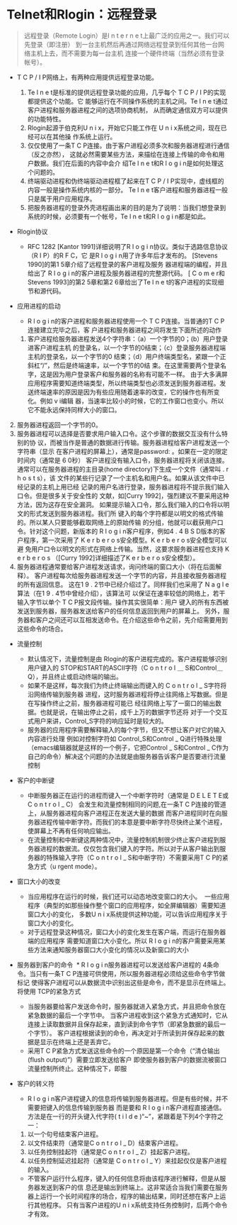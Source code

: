 # Telnet和Rlogin：远程登录
 > 远程登录（Remote Login）是I n t e r n e t上最广泛的应用之一。我们可以先登录（即注册）
到一台主机然后再通过网络远程登录到任何其他一台网络主机上去，而不需要为每一台主机
连接一个硬件终端（当然必须有登录帐号）。

* T C P / I P网络上，有两种应用提供远程登录功能。
  1. Te l n e t是标准的提供远程登录功能的应用，几乎每个 T C P / I P的实现都提供这个功能。它
能够运行在不同操作系统的主机之间。Te l n e t通过客户进程和服务器进程之间的选项协商机制，
从而确定通信双方可以提供的功能特性。
  2. Rlogin起源于伯克利U n i x，开始它只能工作在 U n i x系统之间，现在已经可以在其他操
作系统上运行。
  3. 仅仅使用了一条T C P连接。由于客户进程必须多次和服务器进程进行通信（反之亦然），
这就必然需要某些方法，来描绘在连接上传输的命令和用户数据。我们在后面的内容中会介
绍Te l n e t和R l o g i n是如何处理这个问题的。
  4. 终端驱动进程和伪终端驱动进程框了起来在T C P / I P实现中，虚线框的内容一般是操作系统内核的一部分。
Te l n e t客户进程和服务器进程一般只是属于用户应用程序。
  5. 把服务器进程的登录外壳进程画出来的目的是为了说明：当我们想登录到系统的时候，必须要有一个帐号，Te l n e t和R l o g i n都是如此。

* Rlogin协议
  * RFC 1282 [Kantor 1991]详细说明了R l o g i n协议。类似于选路信息协议（R I P）的R F C，它
是R l o g i n用了许多年后才发布的。 [Stevens 1990]的第1 5章介绍了远程登录的客户进程及服务
器进程端的编程，并且给出了 R l o g i n的客户进程及服务器进程的完整源代码。
[ C o m e r和Stevens 1993]的第2 5章和第2 6章给出了Te l n e t的客户进程的实现细节和源代码。

* 应用进程的启动
  * R l o g i n的客户进程和服务器进程使用一个 T C P连接。当普通的T C P连接建立完毕之后，客
户进程和服务器进程之间将发生下面所述的动作
  1. 客户进程给服务器进程发送4个字符串：（a）一个字节的0；(b）用户登录进客户进程主机
的登录名，以一个字节的0结束；（c）登录服务器进程端主机的登录名，以一个字节的0
结束；（d）用户终端类型名，紧跟一个正斜杠“/”，然后是终端速率，以一个字节的0结
束。在这里需要两个登录名字，这是因为用户登录客户和服务器的名称有可能不一样。
由于大多满屏应用程序需要知道终端类型，所以终端类型也必须发送到服务器进程。发
送终端速率的原因是因为有些应用随着速率的改变，它的操作也有所变化。例如 v i编辑
器，当速率比较小的时候，它的工作窗口也变小。所以它不能永远保持同样大小的窗口。
2. 服务器进程返回一个字节的0。
3. 服务器进程可以选择是否要求用户输入口令。这个步骤的数据交互没有什么特别的协
议，而被当作是普通的数据进行传输。服务器进程给客户进程发送一个字符串（显示
在客户进程的屏幕上），通常是password: 。如果在一定的限定时间内（通常是 6 0秒）
客户进程没有输入口令，服务器进程将关闭该连接。
通常可以在服务器进程的主目录(home directory)下生成一个文件（通常叫 . r h o s t s），该
文件的某些行记录了一个主机名和用户名。如果从该文件中已经记录的主机上用已经
记录的用户名进行登录，服务器进程将不提示我们输入口令。但是很多关于安全性的
文献，如[Curry 1992]，强烈建议不要采用这种方法，因为这存在安全漏洞。
如果提示输入口令，那么我们输入的口令将以明文的形式发送到服务器进程。我们所
键入的每个字符都是以明文的格式传输的。所以某人只要能够截取网络上的原始传输
的分组，他就可以截获用户口令。针对这个问题，新版本的 R l o g i n客户程序，例如4 . 4 B S D版本的客户程序，第一次采用了 K e r b e r o s安全模型。K e r b e r o s安全模型可以避
免用户口令以明文的形式在网络上传输。当然，这要求服务器进程也支持 K e r b e r o s
（[Curry 1992]详细描述了K e r b e r o s安全模型）。
4. 服务器进程通常要给客户进程发送请求，询问终端的窗口大小（将在后面解释）。
客户进程每次给服务器进程发送一个字节的内容，并且接收服务器进程的所有返回信息。
这在1 9 . 2节中已经介绍过了。同样我们也采用了 N a g l e算法（在1 9 . 4节中曾经介绍），该算法可
以保证在速率较低的网络上，若干输入字节以单个 T C P报文段传输。操作其实很简单：用户
键入的所有东西被发送到服务器，服务器发送给客户的任何信息返回到用户的屏幕上。
另外，服务器和客户之间还可以互相发送命令。在介绍这些命令之前，先介绍需要用到
这些命令的场合。
  
* 流量控制
  * 默认情况下，流量控制是由 Rlogin的客户进程完成的。客户进程能够识别用户键入的
STOP和START的ASCII字符（C o n t r o l ＿ S和Control＿ Q），并且终止或启动终端的输出。
  * 如果不是这样，每次我们为终止终端输出而键入的 C o n t r o l _ S字符将沿网络传输到服务器
进程，这时服务器进程将停止往网络上写数据。但是在写操作终止之前，服务器进程可能已
经往网络上写了一窗口的输出数据。也就是说，在输出停止之前，成千上万的数据字节还将
对于一个交互式用户来讲，Control_S字符的响应延时是较大的。
  * 服务器的应用程序需要解释输入的每个字节，但又不想让客户对它的输入内容进行处理
  例如对控制字符如 Control_S和Control _ Q进行特殊处理（emacs编辑器就是这样的一个例子，它把Control _ S和Control _ C作为自己的命令）解决这个问题的办法就是由服务器告诉客户是否要进行流量控制


* 客户的中断键
  * 中断服务器正在运行的进程而键入一个中断字符时（通常是 D E L E T E或C o n t r o l _ C）
  会发生和流量控制相同的问题,在一条T C P连接的管道上，从服务器进程向客户进程正在发送大量的数据
  而客户进程同时在向服务器进程传输中断字符。而我们的本意是要中断字符尽快终止某个进程，使屏幕上不再有任何响应输出。
  * 在流量控制和中断键这两种情况中，流量控制机制很少终止客户进程到服务器进程的数据流。仅仅包含我们键入的字符。所以对于从客户输出到服务器的特殊输入字符（C o n t r o l _ S和中断字符）不需要采用T C P的紧急方式（u rgent mode）。


* 窗口大小的改变
  * 当应用程序在运行的时候，我们还可以动态地改变窗口的大小。
  一些应用程序（典型的如那些操作整个窗口的应用程序，如全屏编辑器）需要知道窗口大小的变化，
  多数U n i x系统提供这种功能，可以告诉应用程序关于窗口大小的变化。
  * 对于远程登录这种情况，窗口大小的变化发生在客户端，而运行在服务器端的应用程序
  需要知道窗口大小变化。所以 R l o g i n的客户需要采用某些方法来通知服务器窗口大小变化的情况以及新窗口的大小

* 服务器到客户的命令
  * R l o g i n服务器进程可以发送给客户进程的 4条命令。当只有一条T C P连接可供使用，所以服务器进程必须给这些命令字节做标记
  使得客户进程可以从数据流中识别出这些是命令，而不是显示在终端上。将使用 TCP的紧急方式
  * 当服务器要给客户发送命令时，服务器就进入紧急方式，并且把命令放在紧急数据的最后一个字节中。
  当客户进程收到这个紧急方式通知时，它从连接上读取数据并且保存起来，直到读到命令字节（即紧急数据的最后一个字节）。
  客户进程根据读到的命令，再决定对于所读到并保存起来的数据是显示在终端上还是丢弃它。
  * 采用T C P紧急方式发送这些命令的一个原因是第一个命令（“清仓输出(flush output)”）需要立即发送给客户
  即使服务器到客户的数据流被窗口流量控制所终止。这种情况下，即服


* 客户的转义符
  * R l o g i n客户进程键入的信息将传输到服务器进程。但是有些时候，并不需要把键入的信息传输到服务器
  而是要和 R l o g i n客户进程直接通信。方法是在一行的开头键入代字符( t i l d e )“~”，紧跟着是下列4个字符之一：
  1. 以一个句号结束客户进程。
  2. 以文件结束符（通常是C o n t r o l _ D）结束客户进程。
  3. 以任务控制挂起符（通常是C o n t r o l _ Z）挂起客户进程。
  4. 以任务控制延迟挂起符（通常是 C o n t r o l _ Y）来挂起仅仅是客户进程的输入。
  * 不管客户运行什么程序，键入的任何信息将由该程序进行解释，但是从服务器发送到客户的信
息还是输出到终端上。这非常适合当我们需要在服务器上运行一个长时间程序的场合，程序的输出结果，同时还想在客户上运行其他程序。
只有当客户进程的U n i x系统支持任务控制时，后两个命令才有效。



